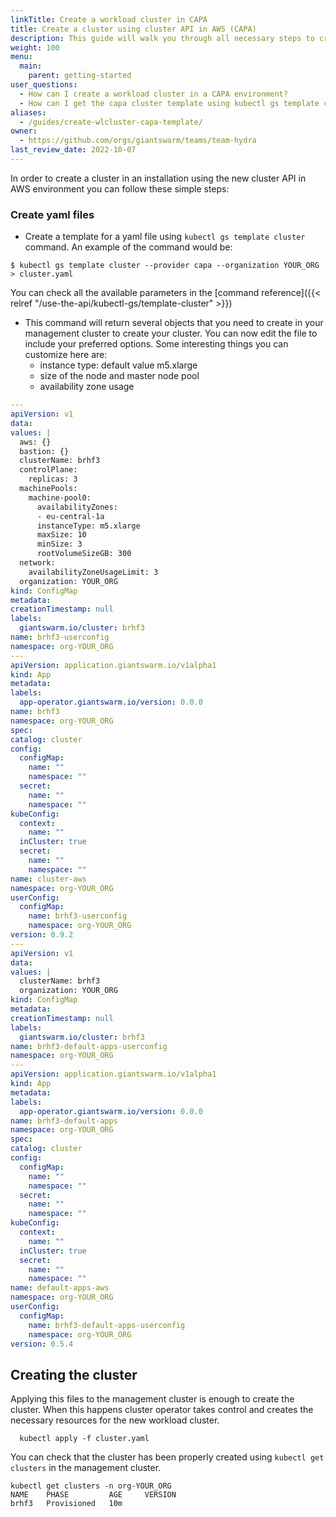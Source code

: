 ```yaml
---
linkTitle: Create a workload cluster in CAPA
title: Create a cluster using cluster API in AWS (CAPA)
description: This guide will walk you through all necessary steps to create a workload cluster with cluster API in AWS environments.
weight: 100
menu:
  main:
    parent: getting-started
user_questions:
  - How can I create a workload cluster in a CAPA environment?
  - How can I get the capa cluster template using kubectl gs template cluster?
aliases:
  - /guides/create-wlcluster-capa-template/
owner:
  - https://github.com/orgs/giantswarm/teams/team-hydra
last_review_date: 2022-10-07
---
```


In order to create a cluster in an installation using the new cluster API in AWS environment you can follow these simple steps:

### Create yaml files

  - Create a template for a yaml file using `kubectl gs template cluster` command. An example of the command would be:
  ```nohighlight
  $ kubectl gs template cluster --provider capa --organization YOUR_ORG > cluster.yaml
  ```
  You can check all the available parameters in the [command reference]({{< relref "/use-the-api/kubectl-gs/template-cluster" >}})

  - This command will return several objects that you need to create in your management cluster to create your cluster. You can now edit the file to include your preferred options. Some interesting things you can customize here are:
    - instance type: default value m5.xlarge
    - size of the node and master node pool
    - availability zone usage

  ``` yaml 
  ---
apiVersion: v1
data:
  values: |
    aws: {}
    bastion: {}
    clusterName: brhf3
    controlPlane:
      replicas: 3
    machinePools:
      machine-pool0:
        availabilityZones:
        - eu-central-1a
        instanceType: m5.xlarge
        maxSize: 10
        minSize: 3
        rootVolumeSizeGB: 300
    network:
      availabilityZoneUsageLimit: 3
    organization: YOUR_ORG
kind: ConfigMap
metadata:
  creationTimestamp: null
  labels:
    giantswarm.io/cluster: brhf3
  name: brhf3-userconfig
  namespace: org-YOUR_ORG
---
apiVersion: application.giantswarm.io/v1alpha1
kind: App
metadata:
  labels:
    app-operator.giantswarm.io/version: 0.0.0
  name: brhf3
  namespace: org-YOUR_ORG
spec:
  catalog: cluster
  config:
    configMap:
      name: ""
      namespace: ""
    secret:
      name: ""
      namespace: ""
  kubeConfig:
    context:
      name: ""
    inCluster: true
    secret:
      name: ""
      namespace: ""
  name: cluster-aws
  namespace: org-YOUR_ORG
  userConfig:
    configMap:
      name: brhf3-userconfig
      namespace: org-YOUR_ORG
  version: 0.9.2
---
apiVersion: v1
data:
  values: |
    clusterName: brhf3
    organization: YOUR_ORG
kind: ConfigMap
metadata:
  creationTimestamp: null
  labels:
    giantswarm.io/cluster: brhf3
  name: brhf3-default-apps-userconfig
  namespace: org-YOUR_ORG
---
apiVersion: application.giantswarm.io/v1alpha1
kind: App
metadata:
  labels:
    app-operator.giantswarm.io/version: 0.0.0
  name: brhf3-default-apps
  namespace: org-YOUR_ORG
spec:
  catalog: cluster
  config:
    configMap:
      name: ""
      namespace: ""
    secret:
      name: ""
      namespace: ""
  kubeConfig:
    context:
      name: ""
    inCluster: true
    secret:
      name: ""
      namespace: ""
  name: default-apps-aws
  namespace: org-YOUR_ORG
  userConfig:
    configMap:
      name: brhf3-default-apps-userconfig
      namespace: org-YOUR_ORG
  version: 0.5.4

  ``` 

## Creating the cluster

Applying this files to the management cluster is enough to create the cluster. When this happens cluster operator takes control and creates the necessary resources for the new workload cluster.
```  
  kubectl apply -f cluster.yaml
```
You can check that the cluster has been properly created using `kubectl get clusters` in the management cluster.
```
kubectl get clusters -n org-YOUR_ORG 
NAME    PHASE         AGE     VERSION
brhf3   Provisioned   10m
``` 
